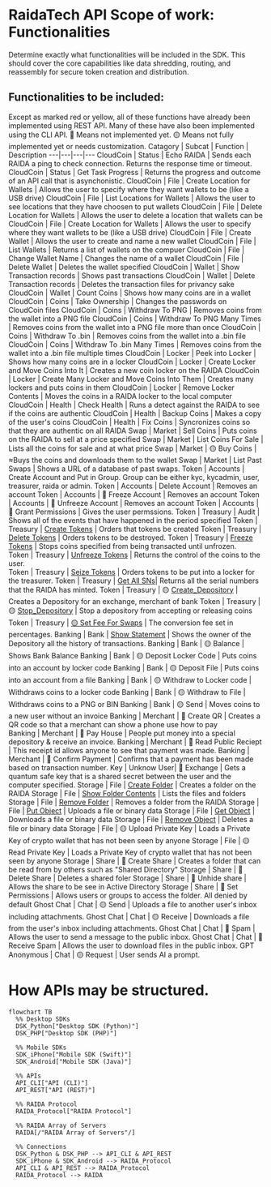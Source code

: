 # RaidaTech API Scope of work: Functionalities 
Determine exactly what functionalities will be included in the SDK. This should cover the core capabilities like data shredding, routing, and reassembly for secure token creation and distribution.

## Functionalities to be included:
Except as marked red or yellow, all of these functions have already been implemented using REST API. Many of these have also been implemented using the CLI API. 
🔴 Means not implemented yet. 
🟡 Means not fully implemented yet or needs customization. 
Catagory | Subcat | Function | Description
---|---|---|---
CloudCoin | Status | Echo RAIDA | Sends each RAIDA a ping to check connection. Returns the response time or timeout. 
CloudCoin | Status | Get Task Progress | Returns the progress and outcome of an API call that is asynchonistic. 
CloudCoin | File | Create Location for Wallets | Allows the user to specify where they want wallets to be (like a USB drive)
CloudCoin | File | List Locations for Wallets | Allows the user to see locations that they have choosen to put wallets
CloudCoin | File | Delete Location for Wallets | Allows the user to delete a location that wallets can be
CloudCoin | File | Create Location for Wallets | Allows the user to specify where they want wallets to be (like a USB drive)
CloudCoin | File | Create Wallet | Allows the user to create and name a new wallet
CloudCoin | File | List Wallets | Returns a list of wallets on the compuer
CloudCoin | File | Change Wallet Name | Changes the name of a wallet
CloudCoin | File | Delete Wallet | Deletes the wallet specified
CloudCoin | Wallet | Show Transaction records | Shows past transactions
CloudCoin | Wallet | Delete Transaction records | Deletes the transaction files for privancy sake
CloudCoin | Wallet | Count Coins | Shows how many coins are in a wallet
CloudCoin | Coins | Take Ownership | Changes the passwords on CloudCoin files
CloudCoin | Coins | Withdraw To PNG  | Removes coins from the wallet into a PNG file
CloudCoin | Coins | Withdraw To PNG Many Times  | Removes coins from the wallet into a PNG file more than once
CloudCoin | Coins | Withdraw To .bin  | Removes coins from the wallet into a .bin file
CloudCoin | Coins | Withdraw To .bin Many Times  | Removes coins from the wallet into a .bin file multiple times
CloudCoin | Locker | Peek into Locker | Shows how many coins are in a locker
CloudCoin | Locker | Create Locker and Move Coins Into It |  Creates a new coin locker on the RAIDA
CloudCoin | Locker | Create Many Locker and Move Coins Into Them |  Creates many lockers and puts coins in them
CloudCoin | Locker | Remove Locker Contents | Moves the coins in a RAIDA locker to the local computer
CloudCoin | Health | Check Health | Runs a detect against the RAIDA to see if the coins are authentic
CloudCoin | Health | Backup Coins | Makes a copy of the user's coins
CloudCoin | Health | Fix Coins | Syncronizes coins so that they are authentic on all RAIDA
Swap | Market | Sell Coins | Puts coins on the RAIDA to sell at a price specified
Swap | Market | List Coins For Sale | Lists all the coins for sale and at what price
Swap | Market | 🟡 Buy Coins | ≈Buys the coins and downloads them to the wallet
Swap | Market | List Past Swaps | Shows a URL of a database of past swaps. 
Token | Accounts | Create Account and Put in Group. Group can be either kyc, kycadmin, user, treasurer, raida or admin.
Token | Accounts | Delete Account | Removes an account
Token | Accounts | 🔴 Freeze Account | Removes an account
Token | Accounts | 🔴 Unfreeze Account | Removes an account
Token | Accounts | 🔴 Grant Permissions | Gives the user permssions. 
Token | Treasury | Audit | Shows all of the events that have happened in the period specified
Token | Treasury |  [Create Tokens](#create-tokens) | Orders that tokens be created
Token | Treasury |  [Delete Tokens](#delete-tokens) | Orders tokens to be destroyed. 
Token | Treasury |  [Freeze Tokens](#freeze-tokens) | Stops coins specified from being transacted until unfrozen.  
Token | Treasury | [Unfreeze Tokens](#unfreeze-tokens) | Returns the control of the coins to the user.  
Token | Treasury |  [Seize Tokens](#seize-tokens) | Orders tokens to be put into a locker for the treasurer. 
Token | Treasury |  [Get All SNs](#get-all-sns)|  Returns all the serial numbers that the RAIDA has minted.
Token | Treasury | 🟡  [Create_Depository](create-depository) | Creates a Depository for an exchange, merchant of bank
Token | Treasury | 🟡  [Stop_Depository](stop) | Stop a depository from accepting or releasing coins
Token | Treasury | [🟡  Set Fee For Swaps](#set-fee-for-swaps) | The conversion fee set in percentages. 
Banking | Bank |  [Show Statement](#show-statement) | Shows the owner of the Depository all the history of transactions. 
Banking | Bank |  🟡 Balance | Shows Bank Balance
Banking | Bank |  🟡 Deposit Locker Code | Puts coins into an account by locker code
Banking | Bank |  🟡 Deposit File | Puts coins into an account from a file
Banking | Bank |  🟡 Withdraw to Locker code | Withdraws coins to a locker code
Banking | Bank |  🟡 Withdraw to File | Withdraws coins to a PNG or BIN
Banking | Bank |  🟡 Send | Moves coins to a new user without an invoice
Banking | Merchant | 🔴 Create QR | Creates a QR code so that a merchant can show a phone use how to pay  
Banking | Merchant | 🔴 Pay House | People put money into a special depository & receive an invoice. 
Banking | Merchant | 🔴 Read Public Reciept | This receipt id allows anyone to see that payment was made. 
Banking | Merchant | 🔴 Confirm Payment | Confirms that a payment has been made based on transaction number.
Key | Unknow User| 🔴 Exchange | Gets a quantum safe key that is a shared secret between the user and the computer specified. 
Storage | File | [Create Folder](#create-folder) | Creates a folder on the RAIDA
Storage | File | [Show Folder Contents](#show-folder-contents) | Lists the files and folders
Storage | File | [Remove Folder](#remove-folder) | Removes a folder from the RAIDA
Storage | File | [Put Object](#put-object) | Uploads a file or binary data
Storage | File | [Get Object](#get-object) | Downloads a file or binary data
Storage | File | [Remove Object](#remove-object) | Deletes a file or binary data
Storage | File | 🟡 Upload Private Key | Loads a Private Key of crypto wallet that has not been seen by anyone
Storage | File | 🟡 Read Private Key | Loads a Private Key of crypto wallet that has not been seen by anyone
Storage | Share | 🔴 Create Share | Creates a folder that can be read from by others such as "Shared Directory"
Storage | Share | 🔴 Delete Share | Deletes a shared foler
Storage | Share | 🔴 Unhide share | Allows the share to be see in Active Directory
Storage | Share | 🔴 Set Permissions | Allows users or groups to access the folder. All denied by default
Ghost Chat | Chat | 🟡 Send | Uploads a file to another user's inbox including attachments.
Ghost Chat | Chat | 🟡 Receive | Downloads a file from the user's inbox including attachments.
Ghost Chat | Chat | 🔴 Spam | Allows the user to send a message to the public inbox. 
Ghost Chat | Chat | 🔴 Receive Spam | Allows the user to download files in the public inbox. 
GPT Anonymous | Chat | 🟡 Request | User sends AI a prompt.

<!--

CloudCurrency | [CloudCurrency](#cloudcurrencies) | Same technology as CloudCoin version 3
Digital Certificates | Allows for managed currencies such as stable tokens
Digital Certificates | Can also be used for Asset Tokenization)
Private Digital Collectibles| Allow media to be accessed only by owners of that media (Cerebrum but private)
Digital Lockers | Lockers for holding CloudCurrencies and Digital Cerficiates
Digital Banking | Services for currencies and cerficiates such as lockboxes, authentication, storage, sending
Digital Exchange | Services for swapping currencies and assets including blockchains
Digital Exchange Private Collectibles | Exchange for selling collectibles
Digital Merchant & Payment Systems | Allows merchants to accept currecies as payment
Secure Data Storage | Storing any datafiles
Secure Messaging | Storing and addressing messages
Quantum Safe Key Exchange | Exchanging keys between machines that do not share a common secret
Crypto Wallet Sub-custodial Service | Allows banks, exchanges and regulare folks to store crypto keys until needed
Open Hosting | Allows anyone to have a RAIDA node. No more set limit of 25.  
Coin Registry Blockchain | Allows CloudCurrencies and Certificates to use open hosting


# 1. There are three
-->
# How APIs may be structured. 
```mermaid
flowchart TB
  %% Desktop SDKs
  DSK_Python["Desktop SDK (Python)"]
  DSK_PHP["Desktop SDK (PHP)"]
  
  %% Mobile SDKs
  SDK_iPhone["Mobile SDK (Swift)"]
  SDK_Android["Mobile SDK (Java)"]
  
  %% APIs
  API_CLI["API (CLI)"]
  API_REST["API (REST)"]
  
  %% RAIDA Protocol
  RAIDA_Protocol["RAIDA Protocol"]
  
  %% RAIDA Array of Servers
  RAIDA[/"RAIDA Array of Servers"/]

  %% Connections
  DSK_Python & DSK_PHP --> API_CLI & API_REST
  SDK_iPhone & SDK_Android --> RAIDA_Protocol
  API_CLI & API_REST --> RAIDA_Protocol
  RAIDA_Protocol --> RAIDA
```

<!--
Breakdown:
Desktop SDKs: Connect via their respective APIs.
Mobile SDKs: Directly connect using the RAIDA protocol, without APIs.
RAIDA Protocol: Acts as the bridge to connect both API and SDK layers to the "RAIDA Array of Servers".
Connections: Use arrows to represent the flow between these elements.
Further Suggestions:
You may consider color-coding each category (such as APIs, SDKs, Protocols) for better visual distinction.
Labels or additional notes can describe each element's role or technological detail (e.g., "Desktop SDKs" using specific programming languages).
This diagram sets a clear pathway illustrating how different components in your network architecture interact. Let me know if there are any additional details or adjustments you'd like to make!




The Scope of work shall we decided into three different categories:

CloudCoin Whitelable

Hosted By RaidaTech:
———————————

## DESKTOP APIs FOR RAIDAs HOSTED BY RAIDATECH
API | Description
---|---
[CloudCurrency](#cloudcurrencies) | Same technology as CloudCoin version 3
Digital Certificates | Allows for managed currencies such as stable tokens
Digital Certificates | Can also be used for Asset Tokenization)
Private Digital Collectibles| Allow media to be accessed only by owners of that media (Cerebrum but private)
Digital Lockers | Lockers for holding CloudCurrencies and Digital Cerficiates
Digital Banking | Services for currencies and cerficiates such as lockboxes, authentication, storage, sending
Digital Exchange | Services for swapping currencies and assets including blockchains
Digital Exchange Private Collectibles | Exchange for selling collectibles
Digital Merchant & Payment Systems | Allows merchants to accept currecies as payment
Secure Data Storage | Storing any datafiles
Secure Messaging | Storing and addressing messages
Quantum Safe Key Exchange | Exchanging keys between machines that do not share a common secret
Crypto Wallet Sub-custodial Service | Allows banks, exchanges and regulare folks to store crypto keys until needed
Open Hosting | Allows anyone to have a RAIDA node. No more set limit of 25.  
Coin Registry Blockchain | Allows CloudCurrencies and Certificates to use open hosting


## CloudCurrencies
Name | Functionality | Phase | CLI | REST | Mobile | Notes
Authentication | Authenticates Coins | 1 | 🟢 | 🟢 | 🔴 | Implemented
Syncronization | Fixes Fracked Coins | 1 | 🟢 | 🟢 | 🔴 | Implemented
Authentication | Authenticates Coins | 1 | 🟢 | 🟢 | 🔴 | Implemented



Self-Hosted by Customer
———————————-
To do self hosted by customer:
Depends on: 
1. Coin Registry Blockchain 
2. Open hosting (allows for more than 25 RAIDA)
3. Exchanges may need some extra tech too. 

CloudCurrency
Digital Certificates (Stable Tokens)
Digital Certificates (Asset Tokenization)
Private Digital Collectibles  (Cerebrum but private)
Digital Lockers Free
Digital Banking
Digital Exchange
Digital Exchange Private Collectibles 
Digital Merchant & Payment Systems
Secure Data Storage
Secure Messaging
Quantum Safe Key Exchange



Digital Currencies (Wild) On CloudCoin Servers:
Wild means the coins start with a fixed amount, users do not need to be approved to use the coins and there are not tracking of user activity. 
Coin Creation
RAIDA Initialization (naming and numbering coins)
Minting Coins 
Authenticating Coins
Synchronizing Coins
Desktop Customization
Web App Customization
SMS App Customization
Android App Customization
iPhone App Customization

	-Minting
	-Authentication
	-Syncrhonization

Digital Currencies on user’s Servers
Sam 

Registering DNS 

-->

